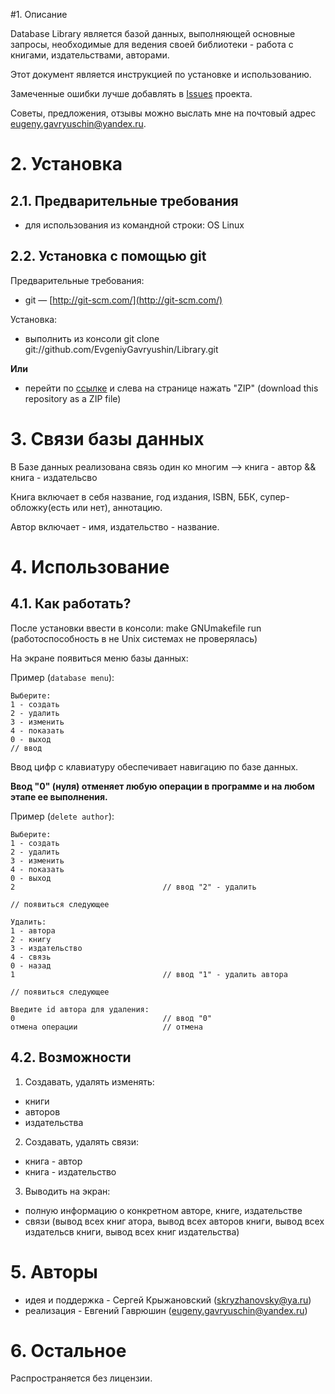 #1. Описание

Database Library является базой данных, выполняющей основные запросы, необходимые для ведения своей библиотеки - работа с книгами, издательствами, авторами. 

Этот документ является инструкцией по установке и использованию.

Замеченные ошибки лучше добавлять в [Issues](https://github.com/EvgeniyGavryushin/Library/issues) проекта.

Советы, предложения, отзывы можно выслать мне на почтовый адрес <eugeny.gavryuschin@yandex.ru>.

# 2. Установка

## 2.1. Предварительные требования

* для использования из командной строки: OS Linux

## 2.2. Установка с помощью git

Предварительные требования:

* git&nbsp;— [http://git-scm.com/](http://git-scm.com/)

Установка:

* выполнить из консоли  git clone git://github.com/EvgeniyGavryushin/Library.git

**Или**

* перейти по [ссылке](https://github.com/EvgeniyGavryushin/Library) и слева на странице нажать "ZIP" (download this repository as a ZIP file)

# 3. Связи базы данных

  В Базе данных реализована связь один ко многим --> книга - автор && книга - издательсво
  
  Книга включает в себя название, год издания, ISBN, ББК, супер-обложку(есть или нет), аннотацию.
  
  Автор включает - имя, издательство - название.

# 4. Использование

## 4.1. Как работать?

После установки ввести в консоли: make GNUmakefile run (работоспособность в не Unix системах не проверялась)

На экране появиться меню базы данных:

Пример (`database menu`):
    
    Выберите:
    1 - создать
    2 - удалить
    3 - изменить
    4 - показать
    0 - выход
    // ввод

Ввод цифр с клавиатуру обеспечивает навигацию по базе данных.


**Ввод "0" (нуля) отменяет любую операции в программе и на любом этапе ее выполнения.**

Пример (`delete author`):
    
    Выберите:
    1 - создать
    2 - удалить
    3 - изменить
    4 - показать
    0 - выход
    2                                 // ввод "2" - удалить
    
    // появиться следующее
    
    Удалить:
    1 - автора
    2 - книгу
    3 - издательство
    4 - связь
    0 - назад
    1                                 // ввод "1" - удалить автора
    
    // появиться следующее
    
    Введите id автора для удаления:
    0                                 // ввод "0"
    отмена операции                   // отмена


## 4.2. Возможности

1) Создавать, удалять изменять:
  * книги
  * авторов
  * издательства

2) Создавать, удалять связи:
  * книга - автор
  * книга - издательство

3) Выводить на экран:
  * полную информацию о конкретном авторе, книге, издательстве
  * связи (вывод всех книг атора, вывод всех авторов книги, вывод всех издательсв книги, вывод всех книг издательства)

# 5. Авторы
  * идея и поддержка - Сергей Крыжановский (<skryzhanovsky@ya.ru>)
  * реализация - Евгений Гаврюшин (<eugeny.gavryuschin@yandex.ru>)
               
# 6. Остальное
  
  Распространяется без лицензии.